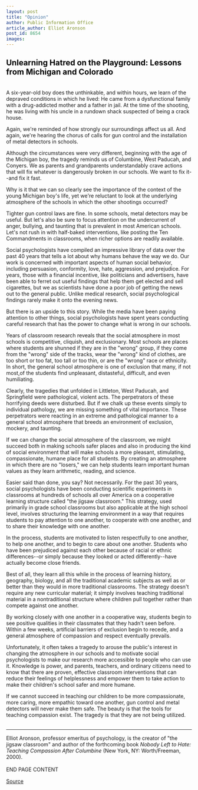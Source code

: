 ```yaml
---
layout: post
title: "Opinion"
author: Public Information Office
article_author: Elliot Aronson
post_id: 8654
images:
---
```


<h2>
  <font color="#000000"><b>Unlearning Hatred on the Playground: Lessons from Michigan and Colorado</b></font>
</h2>
<p>
  <b><br></b> A six-year-old boy does the unthinkable, and within hours, we learn of the depraved conditions in which he lived: He came from a dysfunctional family with a drug-addicted mother and a father in jail. At the time of the shooting, he was living with his uncle in a rundown shack suspected of being a crack house.
</p>
<p>
  Again, we're reminded of how strongly our surroundings affect us all. And again, we're hearing the chorus of calls for gun control and the installation of metal detectors in schools.
</p>
<p>
  Although the circumstances were very different, beginning with the age of the Michigan boy, the tragedy reminds us of Columbine, West Paducah, and Conyers. We as parents and grandparents understandably crave actions that will fix whatever is dangerously broken in our schools. We want to fix it--and fix it fast.
</p>
<p>
  Why is it that we can so clearly see the importance of the context of the young Michigan boy's life, yet we're reluctant to look at the underlying atmosphere of the schools in which the other shootings occurred?
</p>
<p>
  Tighter gun control laws are fine. In some schools, metal detectors may be useful. But let's also be sure to focus attention on the undercurrent of anger, bullying, and taunting that is prevalent in most American schools. Let's not rush in with half-baked interventions, like posting the Ten Commandments in classrooms, when richer options are readily available.
</p>
<p>
  Social psychologists have compiled an impressive library of data over the past 40 years that tells a lot about why humans behave the way we do. Our work is concerned with important aspects of human social behavior, including persuasion, conformity, love, hate, aggression, and prejudice. For years, those with a financial incentive, like politicians and advertisers, have been able to ferret out useful findings that help them get elected and sell cigarettes, but we as scientists have done a poor job of getting the news out to the general public. Unlike medical research, social psychological findings rarely make it onto the evening news.
</p>
<p>
  But there is an upside to this story. While the media have been paying attention to other things, social psychologists have spent years conducting careful research that has the power to change what is wrong in our schools.
</p>
<p>
  Years of classroom research reveals that the social atmosphere in most schools is competitive, cliquish, and exclusionary. Most schools are places where students are shunned if they are in the "wrong" group, if they come from the "wrong" side of the tracks, wear the "wrong" kind of clothes, are too short or too fat, too tall or too thin, or are the "wrong" race or ethnicity. In short, the general school atmosphere is one of exclusion that many, if not most,of the students find unpleasant, distasteful, difficult, and even humiliating.
</p>
<p>
  Clearly, the tragedies that unfolded in Littleton, West Paducah, and Springfield were pathological, violent acts. The perpetrators of these horrifying deeds were disturbed. But if we chalk up these events simply to individual pathology, we are missing something of vital importance. These perpetrators were reacting in an extreme and pathological manner to a general school atmosphere that breeds an environment of exclusion, mockery, and taunting.
</p>
<p>
  If we can change the social atmosphere of the classroom, we might succeed both in making schools safer places and also in producing the kind of social environment that will make schools a more pleasant, stimulating, compassionate, humane place for all students. By creating an atmosphere in which there are no "losers," we can help students learn important human values as they learn arithmetic, reading, and science.
</p>
<p>
  Easier said than done, you say? Not necessarily. For the past 30 years, social psychologists have been conducting scientific experiments in classrooms at hundreds of schools all over America on a cooperative learning structure called "the jigsaw classroom." This strategy, used primarily in grade school classrooms but also applicable at the high school level, involves structuring the learning environment in a way that requires students to pay attention to one another, to cooperate with one another, and to share their knowledge with one another.
</p>
<p>
  In the process, students are motivated to listen respectfully to one another, to help one another, and to begin to care about one another. Students who have been prejudiced against each other because of racial or ethnic differences--or simply because they looked or acted differently--have actually become close friends.
</p>
<p>
  Best of all, they learn all this while in the process of learning history, geography, biology, and all the traditional academic subjects as well as or better than they would in more traditional classrooms. The strategy doesn't require any new curricular material; it simply involves teaching traditional material in a nontraditional structure where children pull together rather than compete against one another.
</p>
<p>
  By working closely with one another in a cooperative way, students begin to see positive qualities in their classmates that they hadn't seen before. Within a few weeks, artificial barriers of exclusion begin to recede, and a general atmosphere of compassion and respect eventually prevails.
</p>
<p>
  Unfortunately, it often takes a tragedy to arouse the public's interest in changing the atmosphere in our schools and to motivate social psychologists to make our research more accessible to people who can use it. Knowledge is power, and parents, teachers, and ordinary citizens need to know that there are proven, effective classroom interventions that can reduce their feelings of helplessness and empower them to take action to make their children's school safer and more humane.
</p>
<p>
  If we cannot succeed in teaching our children to be more compassionate, more caring, more empathic toward one another, gun control and metal detectors will never make them safe. The beauty is that the tools for teaching compassion exist. The tragedy is that they are not being utilized.<br>
  <br>
</p>
<hr>
<p>
  Elliot Aronson, professor emeritus of psychology, is the creator of "the jigsaw classroom" and author of the forthcoming book <i>Nobody Left to Hate: Teaching Compassion After Columbine</i> (New York, NY: Worth/Freeman, 2000).<br>
  <br>
  END PAGE CONTENT <img align="bottom" alt=" " border="0" height="1" src="../../images/trans.gif" width="385">
</p>
<p><a href="http://www1.ucsc.edu/currents/99-00/03-06/opinion.html" title="Permalink to opinion">Source</a></p>
